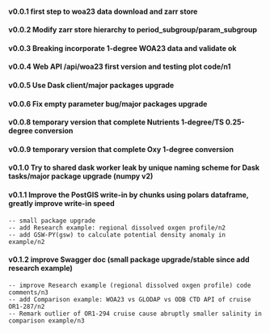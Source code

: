 #### v0.0.1 first step to woa23 data download and zarr store
#### v0.0.2 Modify zarr store hierarchy to period_subgroup/param_subgroup
#### v0.0.3 Breaking incorporate 1-degree WOA23 data and validate ok
#### v0.0.4 Web API /api/woa23 first version and testing plot code/n1
#### v0.0.5 Use Dask client/major packages upgrade
#### v0.0.6 Fix empty parameter bug/major packages upgrade
#### v0.0.8 temporary version that complete Nutrients 1-degree/TS 0.25-degree conversion
#### v0.0.9 temporary version that complete Oxy 1-degree conversion
#### v0.1.0 Try to shared dask worker leak by unique naming scheme for Dask tasks/major package upgrade (numpy v2)
#### v0.1.1 Improve the PostGIS write-in by chunks using polars dataframe, greatly improve write-in speed

    -- small package upgrade
    -- add Research example: regional dissolved oxgen profile/n2
    -- add GSW-PY(gsw) to calculate potential density anomaly in example/n2

#### v0.1.2 improve Swagger doc (small package upgrade/stable since add research example)

    -- improve Research example (regional dissolved oxgen profile) code comments/n3
    -- add Comparison example: WOA23 vs GLODAP vs ODB CTD API of cruise OR1-287/n2
	-- Remark outlier of OR1-294 cruise cause abruptly smaller salinity in comparison example/n3
